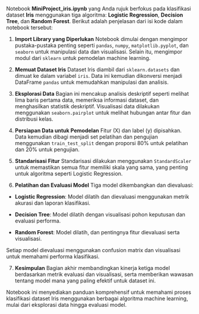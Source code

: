 Notebook **MiniProject_iris.ipynb** yang Anda rujuk berfokus pada klasifikasi dataset **Iris** menggunakan tiga algoritma: **Logistic Regression**, **Decision Tree**, dan **Random Forest**. Berikut adalah penjelasan dari isi kode dalam notebook tersebut:

1. **Import Library yang Diperlukan**
Notebook dimulai dengan mengimpor pustaka-pustaka penting seperti `pandas`, `numpy`, `matplotlib.pyplot`, dan `seaborn` untuk manipulasi data dan visualisasi. Selain itu, mengimpor modul dari `sklearn` untuk pemodelan machine learning.

2. **Memuat Dataset Iris**
Dataset Iris diambil dari `sklearn.datasets` dan dimuat ke dalam variabel `iris`. Data ini kemudian dikonversi menjadi DataFrame `pandas` untuk memudahkan manipulasi dan analisis.

3. **Eksplorasi Data**
Bagian ini mencakup analisis deskriptif seperti melihat lima baris pertama data, memeriksa informasi dataset, dan menghasilkan statistik deskriptif. Visualisasi data dilakukan menggunakan `seaborn.pairplot` untuk melihat hubungan antar fitur dan distribusi kelas.

4. **Persiapan Data untuk Pemodelan**
Fitur (X) dan label (y) dipisahkan. Data kemudian dibagi menjadi set pelatihan dan pengujian menggunakan `train_test_split` dengan proporsi 80% untuk pelatihan dan 20% untuk pengujian.

5. **Standarisasi Fitur**
Standarisasi dilakukan menggunakan `StandardScaler` untuk memastikan semua fitur memiliki skala yang sama, yang penting untuk algoritma seperti Logistic Regression.

6. **Pelatihan dan Evaluasi Model**
Tiga model dikembangkan dan dievaluasi:

- **Logistic Regression**: Model dilatih dan dievaluasi menggunakan metrik akurasi dan laporan klasifikasi.

- **Decision Tree**: Model dilatih dengan visualisasi pohon keputusan dan evaluasi performa.

- **Random Forest**: Model dilatih, dan pentingnya fitur dievaluasi serta visualisasi.

Setiap model dievaluasi menggunakan confusion matrix dan visualisasi untuk memahami performa klasifikasi.

7. **Kesimpulan**
Bagian akhir membandingkan kinerja ketiga model berdasarkan metrik evaluasi dan visualisasi, serta memberikan wawasan tentang model mana yang paling efektif untuk dataset ini.

Notebook ini menyediakan panduan komprehensif untuk memahami proses klasifikasi dataset Iris menggunakan berbagai algoritma machine learning, mulai dari eksplorasi data hingga evaluasi model. 